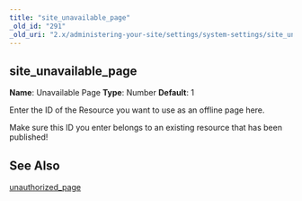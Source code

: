 ```yaml
---
title: "site_unavailable_page"
_old_id: "291"
_old_uri: "2.x/administering-your-site/settings/system-settings/site_unavailable_page"
---
```


## site\_unavailable\_page

**Name**: Unavailable Page 
**Type**: Number 
**Default**: 1

Enter the ID of the Resource you want to use as an offline page here.

Make sure this ID you enter belongs to an existing resource that has been published!

## See Also

[unauthorized\_page](building-sites/settings/unauthorized_page "unauthorized_page")